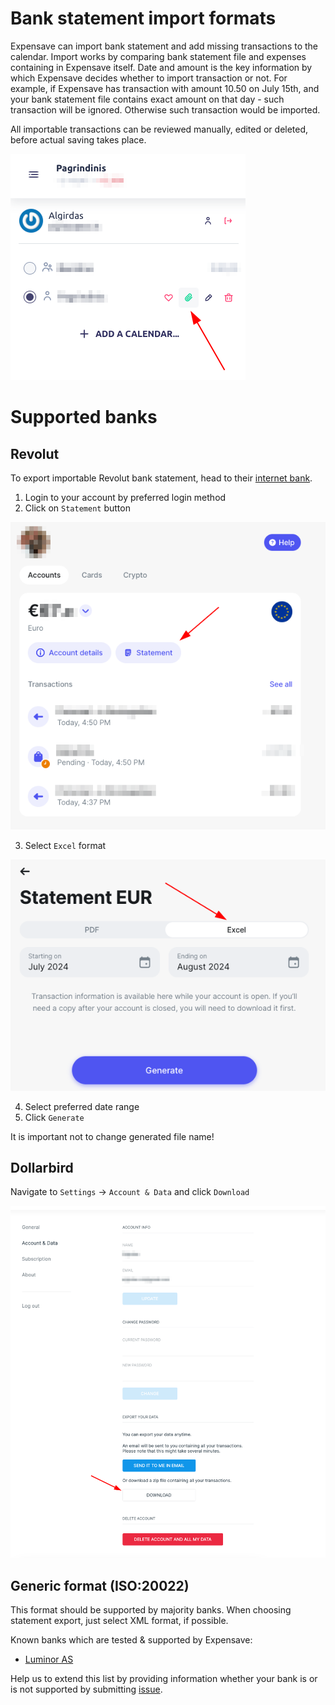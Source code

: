 # Bank statement import formats

Expensave can import bank statement and add missing transactions to the calendar.
Import works by comparing bank statement file and expenses containing in Expensave itself. 
Date and amount is the key information by which Expensave decides whether to import transaction or not.
For example, if Expensave has transaction with amount 10.50 on July 15th, and your bank statement file 
contains exact amount on that day - such transaction will be ignored. Otherwise such transaction would be imported.

All importable transactions can be reviewed manually, edited or deleted, before actual saving takes place.

<a href="https://raw.githubusercontent.com/algirdasc/expensave/main/docs/statement-import/expensave-1.png">
   <img alt="Mobile version calendar list" src="https://raw.githubusercontent.com/algirdasc/expensave/main/docs/images/statement-import/expensave-1.png" />
</a>

# Supported banks

## Revolut

To export importable Revolut bank statement, head to their [internet bank](https://app.revolut.com). 
1. Login to your account by preferred login method
2. Click on `Statement` button

<a href="https://raw.githubusercontent.com/algirdasc/expensave/main/docs/import-formats/revolut-1.png">
   <img alt="Mobile version calendar list" src="https://raw.githubusercontent.com/algirdasc/expensave/main/docs/images/statement-import/revolut-1.png" />
</a>

3. Select `Excel` format

<a href="https://raw.githubusercontent.com/algirdasc/expensave/main/docs/import-formats/revolut-2.png">
   <img alt="Mobile version calendar list" src="https://raw.githubusercontent.com/algirdasc/expensave/main/docs/images/statement-import/revolut-2.png" />
</a>

4. Select preferred date range
5. Click `Generate`

It is important not to change generated file name!

## Dollarbird

Navigate to `Settings` -> `Account & Data` and click `Download`

<a href="https://raw.githubusercontent.com/algirdasc/expensave/main/docs/images/statement-import/dollarbird-1.png">
   <img alt="Mobile version calendar list" src="https://raw.githubusercontent.com/algirdasc/expensave/main/docs/images/statement-import/dollarbird-1.png" />
</a>

## Generic format (ISO:20022)

This format should be supported by majority banks. When choosing statement export, just select XML format, if possible.

Known banks which are tested & supported by Expensave:
- [Luminor AS](https://www.luminor.lt/lt)

Help us to extend this list by providing information whether your bank is or is not supported by submitting [issue](https://github.com/algirdasc/expensave/issues/new).

